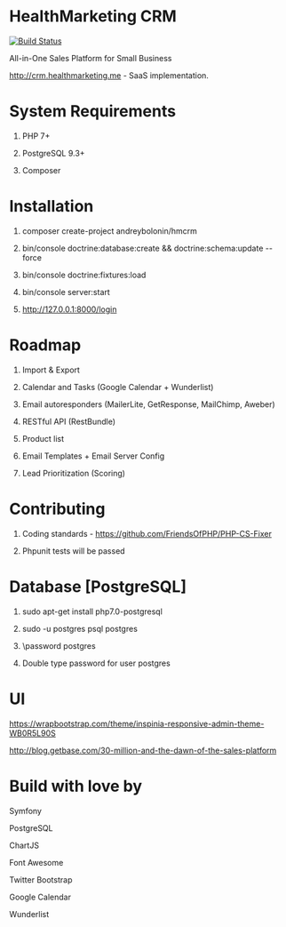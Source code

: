 HealthMarketing CRM
=======

[![Build Status](https://travis-ci.org/andreybolonin/hmcrm.svg?branch=master)](https://travis-ci.org/andreybolonin/hmcrm)

All-in-One Sales Platform for Small Business

http://crm.healthmarketing.me - SaaS implementation.

# System Requirements

1) PHP 7+

2) PostgreSQL 9.3+

3) Composer

# Installation

1) composer create-project andreybolonin/hmcrm

2) bin/console doctrine:database:create && doctrine:schema:update --force

3) bin/console doctrine:fixtures:load

4) bin/console server:start

5) http://127.0.0.1:8000/login

# Roadmap

1) Import & Export

2) Calendar and Tasks (Google Calendar + Wunderlist)

3) Email autoresponders (MailerLite, GetResponse, MailChimp, Aweber)

4) RESTful API (RestBundle)

5) Product list

6) Email Templates + Email Server Config

7) Lead Prioritization (Scoring)


# Contributing

1) Coding standards - https://github.com/FriendsOfPHP/PHP-CS-Fixer

2) Phpunit tests will be passed


# Database [PostgreSQL]

1) sudo apt-get install php7.0-postgresql

2) sudo -u postgres psql postgres

3) \password postgres

4) Double type password for user postgres


# UI

https://wrapbootstrap.com/theme/inspinia-responsive-admin-theme-WB0R5L90S

http://blog.getbase.com/30-million-and-the-dawn-of-the-sales-platform


# Build with love by

Symfony

PostgreSQL

ChartJS

Font Awesome

Twitter Bootstrap

Google Calendar

Wunderlist